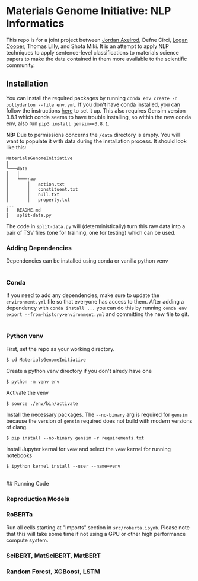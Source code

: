 # Materials Genome Initiative: NLP Informatics

This repo is for a joint project between [Jordan Axelrod](https://github.com/jordanIAxelrod), Defne Circi, [Logan Cooper](https://github.com/ldtcooper), Thomas Lilly, and Shota Miki. It is an attempt to apply NLP techniques to apply sentence-level classifications to materials science papers to make the data contained in them more available to the scientific community. 

## Installation

You can install the required packages by running `conda env create -n pollydarton --file env.yml`. If you don't have conda installed, you can follow the instructions [here](https://docs.conda.io/en/latest/miniconda.html) to set it up. This also requires Gensim version 3.8.1 which conda seems to have trouble installing, so within the new conda env, also run `pip3 install gensim==3.8.1`.

**NB:** Due to permissions concerns the `/data` directory is empty. You will want to populate it with data during the installation process. It should look like this:

```
MaterialsGenomeInitiative
│
└───data
│   │
│   └───raw
│       │   action.txt
│       │   constituent.txt
│       │   null.txt
│       │   property.txt
...
|   README.md
|   split-data.py
```

The code in `split-data.py` will (deterministically) turn this raw data into a pair of TSV files (one for training, one for testing) which can be used. 

### Adding Dependencies
Dependencies can be installed using conda or vanilla python venv
<br><br>
### Conda
If you need to add any dependencies, make sure to update the `environment.yml` file so that everyone has access to them. After adding a dependency with `conda install ...` you can do this by running `conda env export --from-history>environment.yml` and committing the new file to git.
<br><br>
### Python venv
First, set the repo as your working directory. 
```
$ cd MaterialsGenomeInitiative
```
Create a python venv directory if you don't alredy have one
```
$ python -m venv env
```
Activate the venv
```
$ source ./env/bin/activate
```
Install the necessary packages. The `--no-binary` arg is required for `gensim` because the version of `gensim` required does not build with modern versions of clang.
```
$ pip install --no-binary gensim -r requirements.txt
```
Install Jupyter kernal for `venv` and select the `venv` kernel for running notebooks
```
$ ipython kernel install --user --name=venv
```

<br>
## Running Code

### Reproduction Models

### RoBERTa

Run all cells starting at "Imports" section in `src/roberta.ipynb`. Please note that this will take some time if not using a GPU or other high performance compute system.

### SciBERT, MatSciBERT, MatBERT

### Random Forest, XGBoost, LSTM